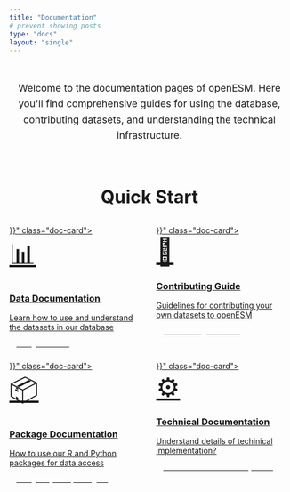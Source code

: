 ```yaml
---
title: "Documentation"
# prevent showing posts
type: "docs"
layout: "single"
---
```


<div class="docs-intro">
    <p>Welcome to the documentation pages of openESM. Here you'll find comprehensive guides for using the database, contributing datasets, and understanding the technical infrastructure.</p>
</div>

<div class="docs-cards">
    <h2>Quick Start</h2>
    <div class="docs-grid">
        <a href="{{< relref "docs/data/" >}}" class="doc-card">
            <div class="doc-icon">📊</div>
            <h3>Data Documentation</h3>
            <p>Learn how to use and understand the datasets in our database</p>
            <span class="doc-badge">Using the data?</span>
        </a>
        <a href="{{< relref "docs/contributing/" >}}" class="doc-card">
            <div class="doc-icon">🤝</div>
            <h3>Contributing Guide</h3>
            <p>Guidelines for contributing your own datasets to openESM</p>
            <span class="doc-badge">Contributing datasets?</span>
        </a>
        <a href="{{< relref "docs/packages/" >}}" class="doc-card">
            <div class="doc-icon">📦</div>
            <h3>Package Documentation</h3>
            <p>How to use our R and Python packages for data access</p>
            <span class="doc-badge">Using R/Python packages?</span>
        </a>
        <a href="{{< relref "docs/technical/" >}}" class="doc-card">
            <div class="doc-icon">⚙️</div>
            <h3>Technical Documentation</h3>
            <p>Understand details of techinical implementation?</p>
            <span class="doc-badge">Want to understand the system?</span>
        </a>
    </div>
</div>

<style>
.docs-intro {
    text-align: center;
    padding: 2rem 0;
    margin-bottom: 2rem;
}

.docs-intro h1 {
    font-size: 2.5rem;
    color: var(--primary-blue);
    margin-bottom: 1rem;
}

.docs-intro p {
    font-size: 1.1rem;
    color: var(--text-charcoal);
    max-width: 600px;
    margin: 0 auto;
    line-height: 1.6;
}

.docs-cards h2 {
    text-align: center;
    color: var(--text-charcoal);
    margin-bottom: 2rem;
    font-size: 2rem;
}

.docs-grid {
    display: grid;
    grid-template-columns: repeat(2, 1fr);
    gap: 1.5rem;
    margin-bottom: 3rem;
    max-width: 800px;
    margin-left: auto;
    margin-right: auto;
}

.doc-card {
    background: white;
    border: 1px solid rgba(8, 90, 179, 0.1);
    border-radius: 12px;
    padding: 1.5rem;
    text-decoration: none;
    color: inherit;
    transition: all 0.3s ease;
    box-shadow: 0 4px 20px rgba(0, 0, 0, 0.08);
    position: relative;
    overflow: hidden;
}

.doc-card:hover {
    transform: translateY(-5px);
    box-shadow: 0 8px 30px rgba(8, 90, 179, 0.15);
    border-color: var(--primary-blue);
}

.doc-icon {
    font-size: 3rem;
    margin-bottom: 1rem;
    display: block;
}

.doc-card h3 {
    color: var(--text-charcoal);
    margin-bottom: 0.5rem;
    font-size: 1.3rem;
}

.doc-card p {
    color: #666;
    margin-bottom: 1rem;
    line-height: 1.5;
}

.doc-badge {
    background: var(--accent-orange);
    color: white;
    padding: 0.3rem 0.8rem;
    border-radius: 15px;
    font-size: 0.8rem;
    font-weight: 500;
}

@media (max-width: 768px) {
    .docs-grid {
        grid-template-columns: 1fr;
        gap: 1rem;
    }
    
    .docs-intro h1 {
        font-size: 2rem;
    }
    
    .doc-card {
        padding: 1rem;
    }
}
</style>

